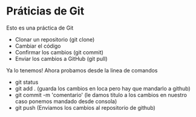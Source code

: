 # Práticias de Git

Esto es una práctica de Git

- Clonar un repositorio (git clone)
- Cambiar el código
- Confirmar los cambios (git commit)
- Enviar los cambios a GitHub (git pull)

Ya lo tenemos!
Ahora probamos desde la linea de comandos

- git status
- git add . (guarda los cambios en loca pero hay que mandarlo a github)
- git commit -m 'comentario' (le damos titulo a los cambios en nuestro caso ponemos mandado desde consola)
- git push (Enviamos los cambios al repositorio de github)

